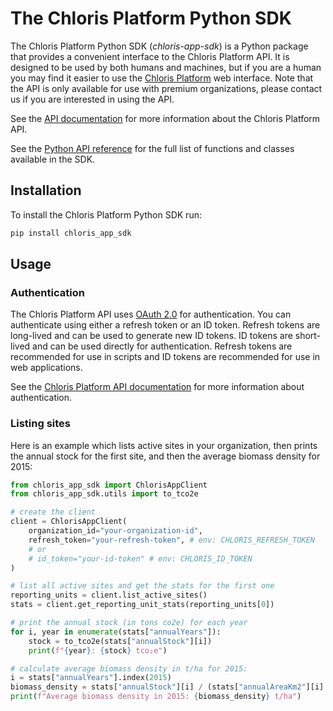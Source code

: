 # The Chloris Platform Python SDK

The Chloris Platform Python SDK (_chloris-app-sdk_) is a Python package that provides a convenient interface to the Chloris Platform API. It is designed to be used by both humans and machines, but if you are a human you may find it easier to use the [Chloris Platform](https://app.chloris.earth/) web interface. Note that the API is only available for use with premium organizations, please contact us if you are interested in using the API.

See the [API documentation](https://app.chloris.earth/docs/index.html) for more information about the Chloris Platform API.

See the [Python API reference](./docs/index.md) for the full list of functions and classes available in the SDK.

## Installation

To install the Chloris Platform Python SDK run:

```bash
pip install chloris_app_sdk
```

## Usage

### Authentication

The Chloris Platform API uses [OAuth 2.0](https://oauth.net/2/) for authentication. You can authenticate using either a refresh token or an ID token. Refresh tokens are long-lived and can be used to generate new ID tokens. ID tokens are short-lived and can be used directly for authentication. Refresh tokens are recommended for use in scripts and ID tokens are recommended for use in web applications.

See the [Chloris Platform API documentation](https://app.chloris.earth/docs/index.html) for more information about authentication.

### Listing sites

Here is an example which lists active sites in your organization, then prints the annual stock for the first site, and then the average biomass density for 2015:

```python
from chloris_app_sdk import ChlorisAppClient
from chloris_app_sdk.utils import to_tco2e

# create the client
client = ChlorisAppClient(
    organization_id="your-organization-id",
    refresh_token="your-refresh-token", # env: CHLORIS_REFRESH_TOKEN
    # or
    # id_token="your-id-token" # env: CHLORIS_ID_TOKEN
)

# list all active sites and get the stats for the first one
reporting_units = client.list_active_sites()
stats = client.get_reporting_unit_stats(reporting_units[0])

# print the annual stock (in tons co2e) for each year
for i, year in enumerate(stats["annualYears"]):
    stock = to_tco2e(stats["annualStock"][i])
    print(f"{year}: {stock} tco₂e")

# calculate average biomass density in t/ha for 2015:
i = stats["annualYears"].index(2015)
biomass_density = stats["annualStock"][i] / (stats["annualAreaKm2"][i] * 100)
print(f"Average biomass density in 2015: {biomass_density} t/ha")

```



